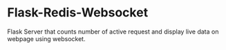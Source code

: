 # Flask-Redis-Websocket
Flask Server that counts number of active request and display live data on webpage using websocket.
